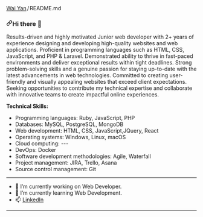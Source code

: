   <div class="Box-body p-4">
      <div class="d-flex flex-justify-between">
        <div class="text-mono text-small mb-3">
          <a href="https://github.com/waiyan-phyo" class="no-underline Link--primary">Wai Yan</a><span class="color-fg-muted d-inline-block" style="padding:0px 2px;">/</span>README<span class="color-fg-muted">.md</span>
        </div>
      </div>
      <article class="markdown-body entry-content container-lg f5" itemprop="text"><h3 dir="auto"><a id="user-content-hi-there-" class="anchor" aria-hidden="true" href="#hi-there-"><svg class="octicon octicon-link" viewBox="0 0 16 16" version="1.1" width="16" height="16" aria-hidden="true"><path d="m7.775 3.275 1.25-1.25a3.5 3.5 0 1 1 4.95 4.95l-2.5 2.5a3.5 3.5 0 0 1-4.95 0 .751.751 0 0 1 .018-1.042.751.751 0 0 1 1.042-.018 1.998 1.998 0 0 0 2.83 0l2.5-2.5a2.002 2.002 0 0 0-2.83-2.83l-1.25 1.25a.751.751 0 0 1-1.042-.018.751.751 0 0 1-.018-1.042Zm-4.69 9.64a1.998 1.998 0 0 0 2.83 0l1.25-1.25a.751.751 0 0 1 1.042.018.751.751 0 0 1 .018 1.042l-1.25 1.25a3.5 3.5 0 1 1-4.95-4.95l2.5-2.5a3.5 3.5 0 0 1 4.95 0 .751.751 0 0 1-.018 1.042.751.751 0 0 1-1.042.018 1.998 1.998 0 0 0-2.83 0l-2.5 2.5a1.998 1.998 0 0 0 0 2.83Z"></path></svg></a>Hi there <g-emoji class="g-emoji" alias="wave" fallback-src="https://github.githubassets.com/images/icons/emoji/unicode/1f44b.png">👋</g-emoji></h3>
        <p dir="auto">Results-driven and highly motivated Junior web developer with 2+ years of experience designing and developing high-quality websites and web applications. Proficient in programming languages such as HTML, CSS, JavaScript, and PHP & Laravel. Demonstrated ability to thrive in fast-paced environments and deliver exceptional results within tight deadlines. Strong problem-solving skills and a genuine passion for staying up-to-date with the latest advancements in web technologies. Committed to creating user-friendly and visually appealing websites that exceed client expectations. Seeking opportunities to contribute my technical expertise and collaborate with innovative teams to create impactful online experiences.</p>
        <p dir="auto"><strong>Technical Skills:</strong></p>
        <ul dir="auto">
          <li>Programming languages: Ruby, JavaScript, PHP</li>
          <li>Databases: MySQL, PostgreSQL, MongoDB</li>
          <li>Web development: HTML, CSS, JavaScript,JQuery, React</li>
          <li>Operating systems: Windows, Linux, macOS</li>
          <li>Cloud computing: --- </li>
          <li>DevOps: Docker</li>
          <li>Software development methodologies: Agile, Waterfall</li>
          <li>Project management: JIRA, Trello, Asana</li>
          <li>Source control management: Git </li>
        </ul>
        <hr>
        <ul dir="auto">
          <li><g-emoji class="g-emoji" alias="telescope" fallback-src="https://github.githubassets.com/images/icons/emoji/unicode/1f52d.png">🔭</g-emoji> I’m currently working on Web Developer.</li>
          <li><g-emoji class="g-emoji" alias="seedling" fallback-src="https://github.githubassets.com/images/icons/emoji/unicode/1f331.png">🌱</g-emoji> I’m currently learning Web Development.</li>
          <li><g-emoji class="g-emoji" alias="mailbox" fallback-src="https://github.githubassets.com/images/icons/emoji/unicode/1f4eb.png">📫</g-emoji> <a href="https://www.linkedin.com/in/waiyanphyo" rel="nofollow">LinkedIn</a></li>
        </ul>
        <hr>
        <p dir="auto"><a href="www.linkedin.com/in/waiyanphyo"></a></p>
      </article>
  </div>
